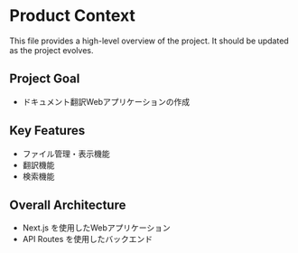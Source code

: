 # Product Context

This file provides a high-level overview of the project.  It should be updated as the project evolves.

## Project Goal

*   ドキュメント翻訳Webアプリケーションの作成

## Key Features

*   ファイル管理・表示機能
*   翻訳機能
*   検索機能

## Overall Architecture

*   Next.js を使用したWebアプリケーション
*   API Routes を使用したバックエンド
